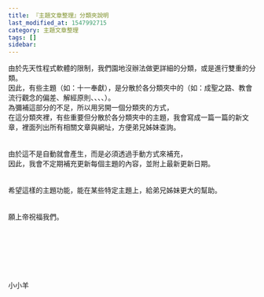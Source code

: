 ```yaml
---
title: 『主題文章整理』分類夾說明
last_modified_at: 1547992715
category: 主題文章整理
tags: []
sidebar: 
---
```


<p>由於先天性程式軟體的限制，我們園地沒辦法做更詳細的分類，或是進行雙重的分類。<br/>因此，有些主題（如：十一奉獻），是分散於各分類夾中的（如：成聖之路、教會流行觀念的偏差、解經原則、、、、）。<br/><!--more-->為彌補這部分的不足，所以用另開一個分類夾的方式，<br/>在這分類夾裡，有些重要但分散於各分類夾中的主題，我會寫成一篇一篇的新文章，裡面列出所有相關文章與網址，方便弟兄姊妹查詢。<br/><br/><br/>由於這不是自動就會產生，而是必須透過手動方式來補充，<br/>因此，我會不定期補充更新每個主題的內容，並附上最新更新日期。<br/><br/><br/>希望這樣的主題功能，能在某些特定主題上，給弟兄姊妹更大的幫助。<br/><br/><br/>願上帝祝福我們。<br/><br/><br/><br/><br/><br/><br/><br/>小小羊</p>
